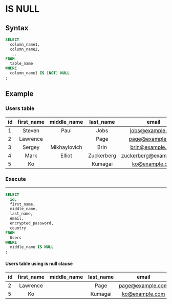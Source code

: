 # IS NULL

## Syntax

```sql
SELECT
  column_name1,
  column_name2,
  ...
FROM
  table_name
WHERE
  column_name1 IS [NOT] NULL
;
```

## Example

### Users table

| id | first_name | middle_name  | last_name  | email                  | encrypted_password | country |
|:---|:----------:|:------------:| :---------:|:----------------------:|:------------------:|:-------:|
| 1  | Steven     | Paul         | Jobs       | jobs@example.com       | dsfsfdssjnenvnnvfq | USA     |
| 2  | Lawrence   |              | Page       | page@example.com       | kjfghdfsbernevnedr | USA     |
| 3  | Sergey     | Mikhaylovich | Brin       | brin@example.com       | fajskfjnvdsnspnofe | USA     |
| 4  | Mark       | Elliot       | Zuckerberg | zuckerberg@example.com | vncscsdvnksfdfjskw | USA     |
| 5  | Ko         |              | Kumagai    | ko@example.com         | qwertyuioplkjhgfds | Japan   |

### Execute
---

```sql
SELECT
  id,
  first_name,
  middle_name,
  last_name,
  email,
  encrypted_password,
  country
FROM
  Users
WHERE
  middle_name IS NULL
;
```

#### Users table using is null clause

| id | first_name | middle_name  | last_name  | email                  | encrypted_password | country |
|:---|:----------:|:------------:| :---------:|:----------------------:|:------------------:|:-------:|
| 2  | Lawrence   |              | Page       | page@example.com       | kjfghdfsbernevnedr | USA     |
| 5  | Ko         |              | Kumagai    | ko@example.com         | qwertyuioplkjhgfds | Japan   |
